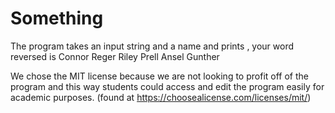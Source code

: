 # Something
The program takes an input string and a name and prints <name>, your word reversed is <reversed>
Connor Reger
Riley Prell
Ansel Gunther

We chose the MIT license because we are not looking to profit off of the program and this way students could access and edit the program easily for academic purposes. (found at https://choosealicense.com/licenses/mit/)